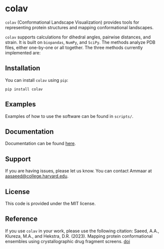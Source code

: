 # colav

`colav` (Conformational Landscape Visualization) provides tools for representing protein structures and mapping conformational landscapes. 

`colav` supports calculations for dihedral angles, pairwise distances, and strain. It is built on `biopandas`, `NumPy`, and `SciPy`. The methods analyze PDB files, either one-by-one or all together. The three methods currently implemented are: 

## Installation 

You can install `colav` using `pip`: 

```
pip install colav
```

## Examples 

Examples of how to use the software can be found in `scripts/`.

## Documentation 

Documentation can be found [here](rs-station.github.io/colav). 

## Support 

If you are having issues, please let us know. You can contact Ammaar at aasaeed@college.harvard.edu. 

## License 

This code is provided under the MIT license. 

## Reference 

If you use `colav` in your work, please use the following citation: 
Saeed, A.A., Klureza, M.A., and Hekstra, D.R. (2023). Mapping protein conformational ensembles using crystallographic drug fragment screens. [doi]()